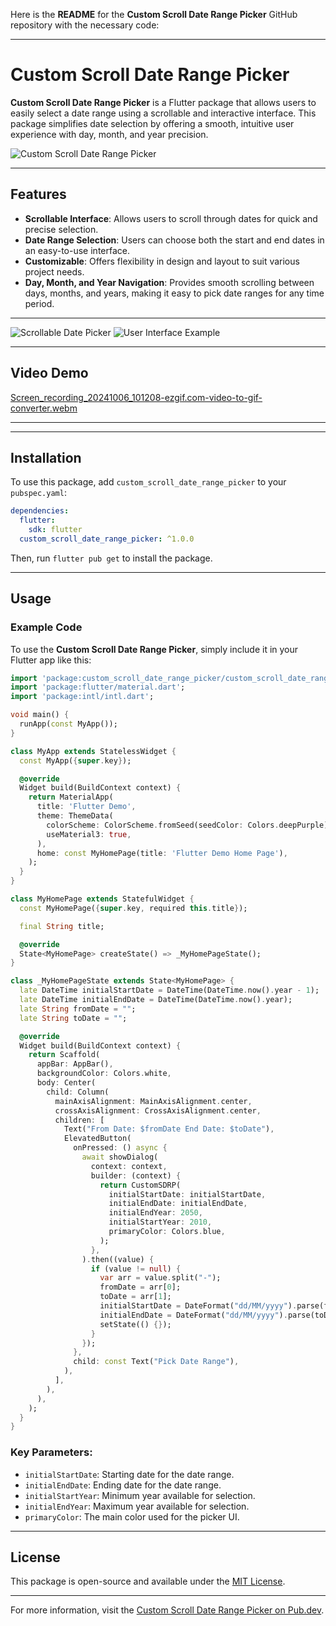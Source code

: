 Here is the **README** for the **Custom Scroll Date Range Picker** GitHub repository with the necessary code:

---

# Custom Scroll Date Range Picker

**Custom Scroll Date Range Picker** is a Flutter package that allows users to easily select a date range using a scrollable and interactive interface. This package simplifies date selection by offering a smooth, intuitive user experience with day, month, and year precision.

![Custom Scroll Date Range Picker](https://github.com/user-attachments/assets/99803906-9a23-4144-82e5-a08d20577be0)

---

## Features

- **Scrollable Interface**: Allows users to scroll through dates for quick and precise selection.
- **Date Range Selection**: Users can choose both the start and end dates in an easy-to-use interface.
- **Customizable**: Offers flexibility in design and layout to suit various project needs.
- **Day, Month, and Year Navigation**: Provides smooth scrolling between days, months, and years, making it easy to pick date ranges for any time period.

---

![Scrollable Date Picker](https://github.com/user-attachments/assets/f27a272a-eee1-4447-ab83-312e33c116da)
![User Interface Example](https://github.com/user-attachments/assets/5960a313-3a49-4e46-8751-c31512845b91)

---

## Video Demo
[Screen_recording_20241006_101208-ezgif.com-video-to-gif-converter.webm](https://github.com/user-attachments/assets/07671eee-0356-4406-857e-2dd0bd7fa4cf)


---



---

## Installation

To use this package, add `custom_scroll_date_range_picker` to your `pubspec.yaml`:

```yaml
dependencies:
  flutter:
    sdk: flutter
  custom_scroll_date_range_picker: ^1.0.0
```

Then, run `flutter pub get` to install the package.

---

## Usage

### Example Code

To use the **Custom Scroll Date Range Picker**, simply include it in your Flutter app like this:

```dart
import 'package:custom_scroll_date_range_picker/custom_scroll_date_range_picker.dart';
import 'package:flutter/material.dart';
import 'package:intl/intl.dart';

void main() {
  runApp(const MyApp());
}

class MyApp extends StatelessWidget {
  const MyApp({super.key});

  @override
  Widget build(BuildContext context) {
    return MaterialApp(
      title: 'Flutter Demo',
      theme: ThemeData(
        colorScheme: ColorScheme.fromSeed(seedColor: Colors.deepPurple),
        useMaterial3: true,
      ),
      home: const MyHomePage(title: 'Flutter Demo Home Page'),
    );
  }
}

class MyHomePage extends StatefulWidget {
  const MyHomePage({super.key, required this.title});

  final String title;

  @override
  State<MyHomePage> createState() => _MyHomePageState();
}

class _MyHomePageState extends State<MyHomePage> {
  late DateTime initialStartDate = DateTime(DateTime.now().year - 1);
  late DateTime initialEndDate = DateTime(DateTime.now().year);
  late String fromDate = "";
  late String toDate = "";

  @override
  Widget build(BuildContext context) {
    return Scaffold(
      appBar: AppBar(),
      backgroundColor: Colors.white,
      body: Center(
        child: Column(
          mainAxisAlignment: MainAxisAlignment.center,
          crossAxisAlignment: CrossAxisAlignment.center,
          children: [
            Text("From Date: $fromDate End Date: $toDate"),
            ElevatedButton(
              onPressed: () async {
                await showDialog(
                  context: context,
                  builder: (context) {
                    return CustomSDRP(
                      initialStartDate: initialStartDate,
                      initialEndDate: initialEndDate,
                      initialEndYear: 2050,
                      initialStartYear: 2010,
                      primaryColor: Colors.blue,
                    );
                  },
                ).then((value) {
                  if (value != null) {
                    var arr = value.split("-");
                    fromDate = arr[0];
                    toDate = arr[1];
                    initialStartDate = DateFormat("dd/MM/yyyy").parse(fromDate);
                    initialEndDate = DateFormat("dd/MM/yyyy").parse(toDate);
                    setState(() {});
                  }
                });
              },
              child: const Text("Pick Date Range"),
            ),
          ],
        ),
      ),
    );
  }
}
```

### Key Parameters:
- `initialStartDate`: Starting date for the date range.
- `initialEndDate`: Ending date for the date range.
- `initialStartYear`: Minimum year available for selection.
- `initialEndYear`: Maximum year available for selection.
- `primaryColor`: The main color used for the picker UI.

---

## License

This package is open-source and available under the [MIT License](LICENSE).

---

For more information, visit the [Custom Scroll Date Range Picker on Pub.dev](https://pub.dev/packages/custom_scroll_date_range_picker).
